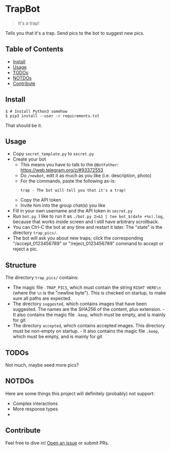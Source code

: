 # TrapBot

> It's a trap!

Tells you that it's a trap. Send pics to the bot to suggest new pics.

## Table of Contents

- [Install](#install)
- [Usage](#usage)
- [TODOs](#todos)
- [NOTDOs](#notdos)
- [Contribute](#contribute)

## Install

```console
$ # Install Python3 somehow
$ pip3 install --user -r requirements.txt
```

That should be it.

## Usage

- Copy `secret_template.py` to `secret.py`
- Create your bot
    * This means you have to talk to the `@BotFather`: https://web.telegram.org/z/#93372553
    * Do `/newbot`, edit it as much as you like (i.e. description, photo)
    * For the commands, paste the following as-is:
      ```
      trap - The bot will tell you that it's a trap!
      ```
    * Copy the API token
    * Invite him into the group chat(s) you like
- Fill in your own username and the API token in `secret.py`
- Run `bot.py`. I like to run it as `./bot.py 2>&1 | tee bot_$(date +%s).log`, because that works inside screen and I still have arbitrary scrollback.
- You can Ctrl-C the bot at any time and restart it later. The "state" is the directory `trap_pics/`.
- The bot will ask you about new traps; click the corresponding "/accept_0123456789" or "/reject_0123456789" command to accept or reject a pic.

## Structure

The directory `trap_pics/` contains:
- The magic file `.TRAP_PICS`, which must contain the string `RIGHT HERE\n` (where the `\n` is the "newline byte"). This is checked on startup, to make sure all paths are expected.
- The directory `suggested`, which contains images that have been suggested. The names are the SHA256 of the content, plus extension.
      - It also contains the magic file `.keep`, which must be empty, and is mainly for git
- The directory `accepted`, which contains accepted images. This directory must be non-empty on startup.
      - It also contains the magic file `.keep`, which must be empty, and is mainly for git

## TODOs

Not much, maybe seed more pics?

## NOTDOs

Here are some things this project will definitely (probably) not support:
* Complex interactions
* More response types
* 

## Contribute

Feel free to dive in! [Open an issue](https://github.com/BenWiederhake/der-wopper-bot/issues/new) or submit PRs.
